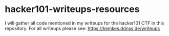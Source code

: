 # hacker101-writeups-resources
I will gather all code mentioned in my writeups for the hacker101 CTF in this repository.
For all writeups please see:
https://kemkes.ddnss.de/writeups
